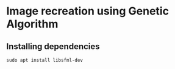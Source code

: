 # Image recreation using Genetic Algorithm
## Installing dependencies
```
sudo apt install libsfml-dev
```

